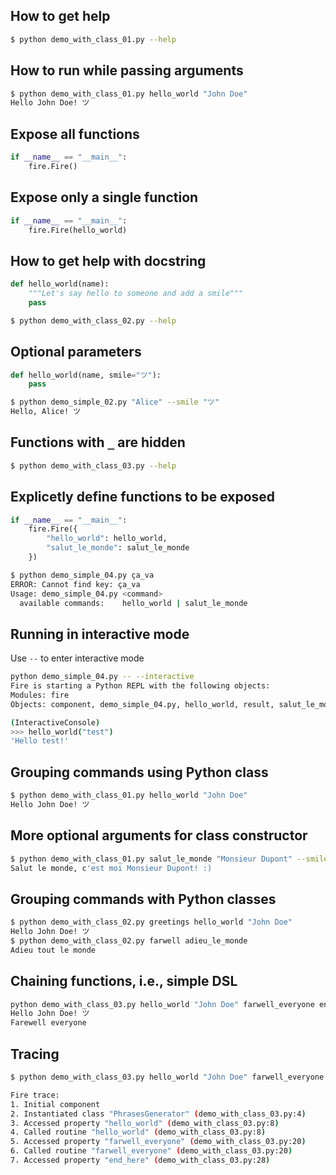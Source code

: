 ## How to get help

```bash
$ python demo_with_class_01.py --help
```


## How to run while passing arguments
```bash
$ python demo_with_class_01.py hello_world "John Doe"
Hello John Doe! ツ
```

## Expose all functions

```python
if __name__ == "__main__":
    fire.Fire()
```

## Expose only a single function

```python
if __name__ == "__main__":
    fire.Fire(hello_world)
```

## How to get help with docstring
```python
def hello_world(name):
    """Let's say hello to someone and add a smile"""
    pass
```

```bash
$ python demo_with_class_02.py --help
```

## Optional parameters
```python
def hello_world(name, smile="ツ"):
    pass
```

```bash
$ python demo_simple_02.py "Alice" --smile "ツ"
Hello, Alice! ツ
```

## Functions with `_` are hidden
```bash
$ python demo_with_class_03.py --help
```

## Explicetly define functions to be exposed
```python
if __name__ == "__main__":
    fire.Fire({
        "hello_world": hello_world,
        "salut_le_monde": salut_le_monde
    })
```

```bash
$ python demo_simple_04.py ça_va
ERROR: Cannot find key: ça_va
Usage: demo_simple_04.py <command>
  available commands:    hello_world | salut_le_monde
```

## Running in interactive mode
Use `--` to enter interactive mode 
```bash
python demo_simple_04.py -- --interactive
Fire is starting a Python REPL with the following objects:
Modules: fire
Objects: component, demo_simple_04.py, hello_world, result, salut_le_monde, trace, ça_va

(InteractiveConsole)
>>> hello_world("test")
'Hello test!'
```

## Grouping commands using Python class
```bash
$ python demo_with_class_01.py hello_world "John Doe"
Hello John Doe! ツ
```

## More optional arguments for class constructor
```bash
$ python demo_with_class_01.py salut_le_monde "Monsieur Dupont" --smile ":)"
Salut le monde, c'est moi Monsieur Dupont! :)
```

## Grouping commands with Python classes
```bash
$ python demo_with_class_02.py greetings hello_world "John Doe"
Hello John Doe! ツ
$ python demo_with_class_02.py farwell adieu_le_monde
Adieu tout le monde
```

## Chaining functions, i.e., simple DSL
```bash
python demo_with_class_03.py hello_world "John Doe" farwell_everyone end_here
Hello John Doe! ツ
Farewell everyone
```

## Tracing
```bash
$ python demo_with_class_03.py hello_world "John Doe" farwell_everyone end_here -- --trace

Fire trace:
1. Initial component
2. Instantiated class "PhrasesGenerator" (demo_with_class_03.py:4)
3. Accessed property "hello_world" (demo_with_class_03.py:8)
4. Called routine "hello_world" (demo_with_class_03.py:8)
5. Accessed property "farwell_everyone" (demo_with_class_03.py:20)
6. Called routine "farwell_everyone" (demo_with_class_03.py:20)
7. Accessed property "end_here" (demo_with_class_03.py:28)
```